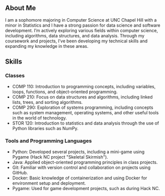 ## About Me
I am a sophomore majoring in Computer Science at UNC Chapel Hill with a minor in Statistics and I have a strong passion for data science and software development. I’m actively exploring various fields within computer science, including algorithms, data structures, and data analysis. Through my coursework and projects, I’ve been developing my technical skills and expanding my knowledge in these areas.

## Skills

### Classes
- COMP 110: Introduction to programming concepts, including variables, loops, functions, and object-oriented programming.
- COMP 210: Focus on data structures and algorithms, including linked lists, trees, and sorting algorithms.
- COMP 290: Exploration of systems programming, including concepts such as system management, operating systems, and other useful tools in the world of technology.
- STOR 120: Introduction to statistics and data analysis through the use of Python libraries such as NumPy. 

### Tools and Programming Languages
- Python: Developed several projects, including a mini-game using Pygame (Hack NC project "Skeletal Skirmish"). 
- Java: Applied object-oriented programming principles in class projects.
- Git: Familiar with version control and collaboration on projects using GitHub.
- Docker: Basic knowledge of containerization and using Docker for environment setup and deployment.
- Pygame: Used for game development projects, such as during Hack NC.
